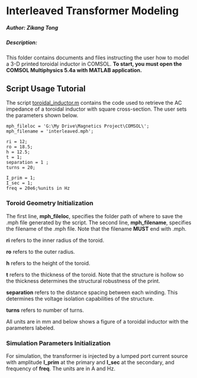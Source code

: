 # Interleaved Transformer Modeling

##### Author: Zikang Tong
##### Description:
This folder contains documents and files instructing the user how to model a 3-D printed toroidal inductor in COMSOL. 
**To start, you must open the COMSOL Multiphysics 5.4a with MATLAB application.**

## Script Usage Tutorial
The script [toroidal_inductor.m](toroidal_inductor.m) contains the code used to retrieve the AC impedance of a toroidal inductor with square cross-section. The user sets the parameters shown below.

```
mph_fileloc = 'G:\My Drive\Magnetics Project\COMSOL\';
mph_filename = 'interleaved.mph';

ri = 12;
ro = 18.5;
h = 12.5;
t = 1;
separation = 1 ;
turns = 20;

I_prim = 1;
I_sec = 1;
freq = 20e6;%units in Hz

```

### Toroid Geometry Initialization
The first line, **mph_fileloc**, specifies the folder path of where to save the .mph file generated by the script. The second line, **mph_filename**, specifies the filename of the .mph file. Note that the filename **MUST** end with .mph.

**ri** refers to the inner radius of the toroid.

**ro** refers to the outer radius.

**h** refers to the height of the toroid.

**t** refers to the thickness of the toroid. Note that the structure is hollow so the thickness determines the structural robustness of the print.

**separation** refers to the distance spacing between each winding. This determines the voltage isolation capabilities of the structure.

**turns** refers to number of turns.

All units are in mm and below shows a figure of a toroidal inductor with the parameters labeled.

### Simulation Parameters Initialization
For simulation, the transformer is injected by a lumped port current source with amplitude **I_prim** at the primary and **I_sec** at the secondary, and frequency of **freq**. The units are in A and Hz. 
